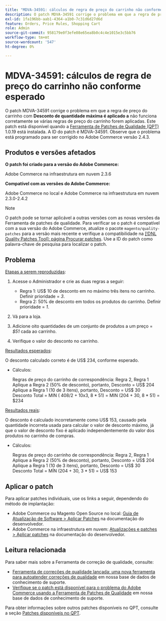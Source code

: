 ```yaml
---
title: "MDVA-34591: cálculos de regra de preço do carrinho não conforme esperado"
description: O patch MDVA-34591 corrige o problema em que a regra de preço do carrinho com **Desconto de quantidade máxima aplicado a** não funciona corretamente se várias regras de preço do carrinho forem aplicadas. Este patch está disponível quando a [Ferramenta de correções de qualidade (QPT)](/help/announcements/adobe-commerce-announcements/magento-quality-patches-released-new-tool-to-self-serve-quality-patches.md) 1.0.19 está instalada. A ID do patch é MDVA-34591. Observe que o problema está programado para ser corrigido no Adobe Commerce versão 2.4.3.
exl-id: 1fa196bb-aab1-4364-a1b0-7c31d6d27d6d
feature: Orders, Price Rules, Shopping Cart
role: Admin
source-git-commit: 958179e0f3efe08e65ea8b0c4c4e1015e3c5bb76
workflow-type: tm+mt
source-wordcount: '547'
ht-degree: 0%

---
```


# MDVA-34591: cálculos de regra de preço do carrinho não conforme esperado

O patch MDVA-34591 corrige o problema em que a regra de preço do carrinho com **Desconto de quantidade máxima é aplicado a** não funciona corretamente se várias regras de preço do carrinho forem aplicadas. Este patch está disponível quando a [Ferramenta de Patches de Qualidade (QPT)](/help/announcements/adobe-commerce-announcements/magento-quality-patches-released-new-tool-to-self-serve-quality-patches.md) 1.0.19 está instalada. A ID do patch é MDVA-34591. Observe que o problema está programado para ser corrigido no Adobe Commerce versão 2.4.3.

## Produtos e versões afetados

**O patch foi criado para a versão do Adobe Commerce:**

Adobe Commerce na infraestrutura em nuvem 2.3.6

**Compatível com as versões do Adobe Commerce:**

Adobe Commerce no local e Adobe Commerce na infraestrutura em nuvem 2.3.0-2.4.2

>[!NOTE]
>
>O patch pode se tornar aplicável a outras versões com as novas versões da Ferramenta de patches de qualidade. Para verificar se o patch é compatível com a sua versão do Adobe Commerce, atualize o pacote `magento/quality-patches` para a versão mais recente e verifique a compatibilidade na [[!DNL Quality Patches Tool]: página Procurar patches](https://devdocs.magento.com/quality-patches/tool.html#patch-grid). Use a ID do patch como palavra-chave de pesquisa para localizar o patch.

## Problema

<u>Etapas a serem reproduzidas</u>:

1. Acesse o Administrador e crie as duas regras a seguir:

   * Regra 1: US$ 10 de desconto em no máximo três itens no carrinho. Definir prioridade = *3*.
   * Regra 2: 50% de desconto em todos os produtos do carrinho. Definir prioridade = *1*.

1. Vá para a loja.

1. Adicione oito quantidades de um conjunto de produtos a um preço = *$51* cada ao carrinho.

1. Verifique o valor do desconto no carrinho.

<u>Resultados esperados</u>:

O desconto calculado correto é de US$ 234, conforme esperado.

* Cálculos:

  Regras de preço do carrinho de correspondência: Regra 2, Regra 1\
  Aplique a Regra 2 (50% de desconto), portanto, Desconto = US$ 204\
  Aplique a Regra 1 (10 de 3 itens), portanto, Desconto = US$ 30\
  Desconto Total = MIN ( 408/2 + 10x3, 8 &#42; 51) = MIN (204 + 30, 8 &#42; 51) = $234

<u>Resultados reais</u>:

O desconto é calculado incorretamente como US$ 153, causado pela quantidade incorreta usada para calcular o valor de desconto máximo, já que o valor de desconto fixo é aplicado independentemente do valor dos produtos no carrinho de compras.

* Cálculos:

  Regras de preço do carrinho de correspondência: Regra 2, Regra 1\
  Aplique a Regra 2 (50% de desconto), portanto, Desconto = US$ 204\
  Aplique a Regra 1 (10 de 3 itens), portanto, Desconto = US$ 30\
  Desconto Total = MÍN (204 + 30, 3 &#42; 51) = US$ 153

## Aplicar o patch

Para aplicar patches individuais, use os links a seguir, dependendo do método de implantação:

* Adobe Commerce ou Magento Open Source no local: [Guia de Atualização de Software > Aplicar Patches](https://devdocs.magento.com/guides/v2.4/comp-mgr/patching/mqp.html) na documentação do desenvolvedor.
* Adobe Commerce na infraestrutura em nuvem: [Atualizações e patches > Aplicar patches](https://devdocs.magento.com/cloud/project/project-patch.html) na documentação do desenvolvedor.

## Leitura relacionada

Para saber mais sobre a Ferramenta de correção de qualidade, consulte:

* [Ferramenta de correções de qualidade lançada: uma nova ferramenta para autoatender correções de qualidade](/help/announcements/adobe-commerce-announcements/magento-quality-patches-released-new-tool-to-self-serve-quality-patches.md) em nossa base de dados de conhecimento de suporte.
* [Verifique se o patch está disponível para o problema do Adobe Commerce usando a Ferramenta de Patches de Qualidade](/help/support-tools/patches-available-in-qpt-tool/check-patch-for-magento-issue-with-magento-quality-patches.md) em nossa base de dados de conhecimento de suporte.

Para obter informações sobre outros patches disponíveis no QPT, consulte a seção [Patches disponíveis no QPT](https://support.magento.com/hc/en-us/sections/360010506631-Patches-available-in-MQP-tool-).
